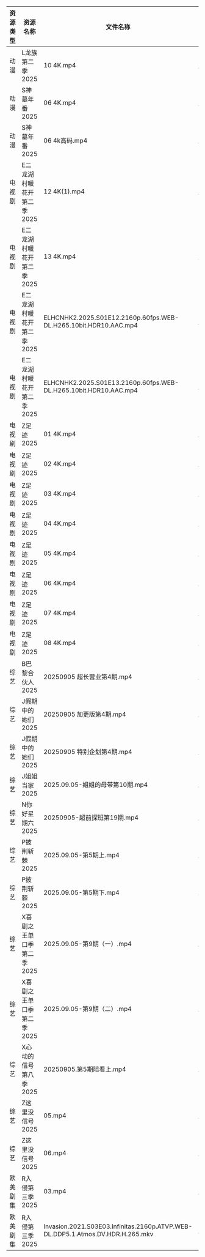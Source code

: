 | 资源类型 | 资源名称            | 文件名称                                                                           | 分享链接                                 | 更新时间                |
| ---- | --------------- | ------------------------------------------------------------------------------ | ------------------------------------ | ------------------- |
| 动漫   | L龙族第二季2025      | 10 4K.mp4                                                                      | https://pan.quark.cn/s/7820520d1f2c  | 2025-09-05 16:18:54 |
| 动漫   | S神墓年番2025       | 06 4K.mp4                                                                      | https://pan.quark.cn/s/06bfa06b8b35  | 2025-09-05 16:22:37 |
| 动漫   | S神墓年番2025       | 06 4k高码.mp4                                                                    | https://pan.quark.cn/s/06bfa06b8b35  | 2025-09-05 10:22:42 |
| 电视剧  | E二龙湖村暖花开第二季2025 | 12 4K(1).mp4                                                                   | https://www.alipan.com/s/8v2qX3dsefF | 2025-09-05 19:59:35 |
| 电视剧  | E二龙湖村暖花开第二季2025 | 13 4K.mp4                                                                      | https://www.alipan.com/s/8v2qX3dsefF | 2025-09-05 19:59:34 |
| 电视剧  | E二龙湖村暖花开第二季2025 | ELHCNHK2.2025.S01E12.2160p.60fps.WEB-DL.H265.10bit.HDR10.AAC.mp4               | https://pan.quark.cn/s/8fd0747e49e4  | 2025-09-05 16:15:42 |
| 电视剧  | E二龙湖村暖花开第二季2025 | ELHCNHK2.2025.S01E13.2160p.60fps.WEB-DL.H265.10bit.HDR10.AAC.mp4               | https://pan.quark.cn/s/8fd0747e49e4  | 2025-09-05 16:15:46 |
| 电视剧  | Z足迹2025         | 01 4K.mp4                                                                      | https://www.alipan.com/s/n8xQyWpmxBd | 2025-09-05 20:00:52 |
| 电视剧  | Z足迹2025         | 02 4K.mp4                                                                      | https://www.alipan.com/s/n8xQyWpmxBd | 2025-09-05 20:00:51 |
| 电视剧  | Z足迹2025         | 03 4K.mp4                                                                      | https://www.alipan.com/s/n8xQyWpmxBd | 2025-09-05 20:00:50 |
| 电视剧  | Z足迹2025         | 04 4K.mp4                                                                      | https://www.alipan.com/s/n8xQyWpmxBd | 2025-09-05 20:00:50 |
| 电视剧  | Z足迹2025         | 05 4K.mp4                                                                      | https://www.alipan.com/s/n8xQyWpmxBd | 2025-09-05 20:00:49 |
| 电视剧  | Z足迹2025         | 06 4K.mp4                                                                      | https://www.alipan.com/s/n8xQyWpmxBd | 2025-09-05 20:00:48 |
| 电视剧  | Z足迹2025         | 07 4K.mp4                                                                      | https://www.alipan.com/s/n8xQyWpmxBd | 2025-09-05 20:00:48 |
| 电视剧  | Z足迹2025         | 08 4K.mp4                                                                      | https://www.alipan.com/s/n8xQyWpmxBd | 2025-09-05 20:00:47 |
| 综艺   | B巴黎合伙人2025      | 20250905 超长营业第4期.mp4                                                           | https://pan.quark.cn/s/4264ec5c7676  | 2025-09-05 16:27:55 |
| 综艺   | J假期中的她们2025     | 20250905  加更版第4期.mp4                                                           | https://pan.quark.cn/s/7a645271de8d  | 2025-09-05 16:29:43 |
| 综艺   | J假期中的她们2025     | 20250905 特别企划第4期.mp4                                                           | https://pan.quark.cn/s/7a645271de8d  | 2025-09-05 16:29:40 |
| 综艺   | J姐姐当家2025       | 2025.09.05-姐姐的母带第10期.mp4                                                       | https://pan.quark.cn/s/b9e3aa93f086  | 2025-09-05 16:30:06 |
| 综艺   | N你好星期六2025      | 20250905-超前探班第19期.mp4                                                          | https://www.alipan.com/s/nvuMvPrHLGa | 2025-09-05 14:00:56 |
| 综艺   | P披荆斩棘2025       | 2025.09.05-第5期上.mp4                                                            | https://pan.quark.cn/s/9ae1eb01008d  | 2025-09-05 16:31:46 |
| 综艺   | P披荆斩棘2025       | 2025.09.05-第5期下.mp4                                                            | https://pan.quark.cn/s/9ae1eb01008d  | 2025-09-05 16:31:54 |
| 综艺   | X喜剧之王单口季第二季2025 | 2025.09.05-第9期（一）.mp4                                                          | https://pan.quark.cn/s/b5da5deaaa44  | 2025-09-05 16:34:00 |
| 综艺   | X喜剧之王单口季第二季2025 | 2025.09.05-第9期（二）.mp4                                                          | https://pan.quark.cn/s/b5da5deaaa44  | 2025-09-05 16:34:04 |
| 综艺   | X心动的信号第八季2025   | 20250905.第5期陪看上.mp4                                                            | https://pan.quark.cn/s/a2f1532c7f0e  | 2025-09-05 16:34:14 |
| 综艺   | Z这里没信号2025      | 05.mp4                                                                         | https://pan.quark.cn/s/7219fd4a3c19  | 2025-09-05 16:35:27 |
| 综艺   | Z这里没信号2025      | 06.mp4                                                                         | https://pan.quark.cn/s/7219fd4a3c19  | 2025-09-05 16:35:30 |
| 欧美剧集 | R入侵第三季2025      | 03.mp4                                                                         | https://pan.quark.cn/s/8877297fc601  | 2025-09-05 10:21:23 |
| 欧美剧集 | R入侵第三季2025      | Invasion.2021.S03E03.Infinitas.2160p.ATVP.WEB-DL.DDP5.1.Atmos.DV.HDR.H.265.mkv | https://pan.quark.cn/s/8877297fc601  | 2025-09-05 10:21:25 |

